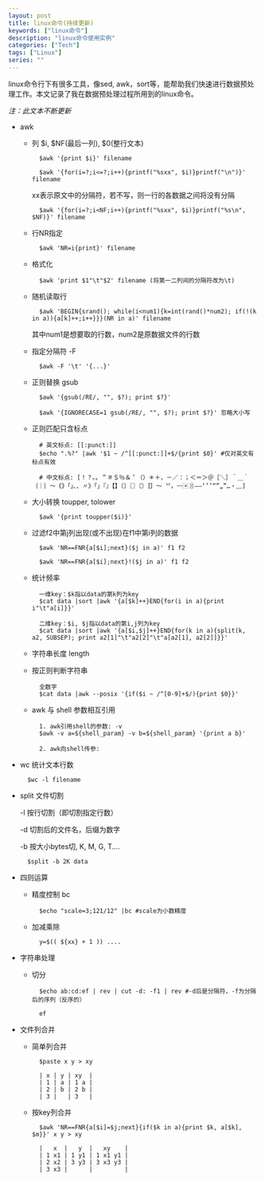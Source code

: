 ```yaml
---
layout: post
title: linux命令(持续更新)
keywords: ["linux命令"]
description: "linux命令使用实例"
categories: ["Tech"]
tags: ["Linux"]
series: ""
---
```


linux命令行下有很多工具，像sed, awk，sort等，能帮助我们快速进行数据预处理工作。本文记录了我在数据预处理过程所用到的linux命令。

*注：此文本不断更新*

- awk

	- 列 \$i, \$NF(最后一列), \$0(整行文本)

			$awk '{print $i}' filename

			$awk '{for(i=?;i<=?;i++){printf("%sxx", $i)}printf("\n")}' filename

		xx表示原文中的分隔符，若不写，则一行的各数据之间将没有分隔

			$awk '{for(i=?;i<NF;i++){printf("%sxx", $i)}printf("%s\n", $NF)}' filename

	- 行NR指定

			$awk 'NR=i{print}' filename

	- 格式化

			$awk 'print $1"\t"$2' filename (将第一二列间的分隔符改为\t)

	- 随机读取行

			$awk 'BEGIN{srand(); while(i<num1){k=int(rand()*num2); if(!(k in a)){a[k]++;i++}}}(NR in a)' filename

		其中num1是想要取的行数，num2是原数据文件的行数

	- 指定分隔符 -F

			$awk -F '\t' '{...}'

	- 正则替换 gsub

			$awk '{gsub(/RE/, "", $?); print $?}'

			$awk '{IGNORECASE=1 gsub(/RE/, "", $?); print $?}' 忽略大小写
    - 正则匹配只含标点
            
            # 英文标点: [[:punct:]]
            $echo ".%?" |awk '$1 ~ /^[[:punct:]]+$/{print $0}' #仅对英文有标点有效

            # 中文标点: [！？｡。＂＃＄％＆＇（）＊＋，－／：；＜＝＞＠［＼］＾＿｀｛｜｝～｟｠｢｣､、〃》「」『』【】〔〕〖〗〘〙〚〛〜〝〞〟〰〾〿–—‘’‛“”„‟…‧﹏] 
	- 大小转换 toupper, tolower

			$awk '{print toupper($i)}'

	- 过滤f2中第j列出现(或不出现)在f1中第i列的数据

			$awk 'NR==FNR{a[$i];next}($j in a)' f1 f2

			$awk 'NR==FNR{a[$i];next}!($j in a)' f1 f2

	- 统计频率

			一维key：$k指以data的第k列为key
			$cat data |sort |awk '{a[$k]++}END{for(i in a){print i"\t"a[i]}}'

			二维key：$i, $j指以data的第i,j列为key
			$cat data |sort |awk '{a[$i,$j]++}END{for(k in a){split(k, a2, SUBSEP); print a2[1]"\t"a2[2]"\t"a[a2[1], a2[2]]}}'

	- 字符串长度 length

	- 按正则判断字符串

			全数字
			$cat data |awk --posix '{if($i ~ /^[0-9]+$/){print $0}}'

	- awk 与 shell 参数相互引用

			1. awk引用shell的参数: -v
			$awk -v a=${shell_param} -v b=${shell_param} '{print a b}'

			2. awk向shell传参:

- wc 统计文本行数

		$wc -l filename

- split 文件切割

	-l 按行切割（即切割指定行数）

	-d 切割后的文件名，后缀为数字

	-b 按大小bytes切, K, M, G, T....

		$split -b 2K data

- 四则运算

	- 精度控制 bc

			$echo "scale=3;121/12" |bc #scale为小数精度

	- 加减乘除

			y=$(( ${xx} + 1 )) ....

- 字符串处理

	- 切分

			$echo ab:cd:ef | rev | cut -d: -f1 | rev #-d后是分隔符，-f为分隔后的序列（反序的）

			ef

- 文件列合并

	- 简单列合并

			$paste x y > xy

			| x | y | xy  |
			| 1	| a | 1	a |
			| 2	| b | 2	b |
			| 3	|	| 3   |

	- 按key列合并

			$awk 'NR==FNR{a[$i]=$j;next}{if($k in a){print $k, a[$k], $m}}' x y > xy

			| 	x  |   y  |   xy    |
			| 1 x1 | 1 y1 | 1 x1 y1 |
			| 2 x2 | 3 y3 | 3 x3 y3 |
			| 3 x3 |      |			|
